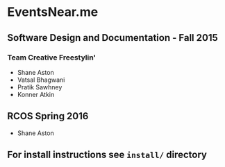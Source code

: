 # EventsNear.me

## Software Design and Documentation - Fall 2015

### Team Creative Freestylin'
 * Shane Aston
 * Vatsal Bhagwani
 * Pratik Sawhney
 * Konner Atkin

## RCOS Spring 2016
 * Shane Aston


## For install instructions see `install/` directory
